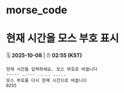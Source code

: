 # morse_code
# 현재 시간을 모스 부호 표시
<!-- MORSE_TIME_START -->
🗓️ **2025-10-08** | ⏰ **02:55 (KST)**

```
현재 시간을 입력하세요. 모스 부호로 바꿉니다
----- ..--- ..... .....
모스 부호를 다시 현재 시간으로 바꿉니다
0255
```
<!-- MORSE_TIME_END -->
